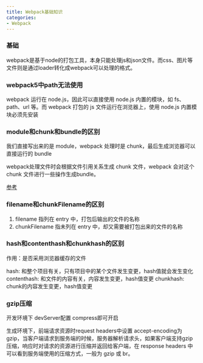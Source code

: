 ```yaml
---
title: Webpack基础知识
categories: 
- Webpack
---
```


### 基础

webpack是基于node的打包工具，本身只能处理js和json文件。而css、图片等文件则是通过loader转化成webpack可以处理的格式。

### webpack5中path无法使用

webpack 运行在 node.js，因此可以直接使用 node.js 内置的模块，如 fs、path、url 等。而 webpack 打包的 js 文件运行在浏览器上，使用 node.js 内置模块必须先安装

### module和chunk和bundle的区别

我们直接写出来的是 module，webpack 处理时是 chunk，最后生成浏览器可以直接运行的 bundle

webpack处理文件时会根据文件引用关系生成 chunk 文件，webpack 会对这个 chunk 文件进行一些操作生成bundle。

[参考](https://www.cnblogs.com/skychx/p/webpack-module-chunk-bundle.html)

### filename和chunkFilename的区别

1. filename 指列在 entry 中，打包后输出的文件的名称
2. chunkFilename 指未列在 entry 中，却又需要被打包出来的文件的名称

### hash和contenthash和chunkhash的区别

作用：是否采用浏览器缓存的文件

hash: 和整个项目有关，只有项目中的某个文件发生变更，hash值就会发生变化
contenthash: 和文件的内容有关，内容发生变更，hash值变更
chunkhash: chunk的内容发生变更，hash值变更

### gzip压缩

开发环境下 devServer配置 compress即可开启

生成环境下，前端请求资源时request headers中设置 accept-encoding为gzip，当客户端请求到服务端的时候，服务器解析请求头，如果客户端支持gzip压缩，响应时对请求的资源进行压缩并返回给客户端，在 response headers 中可以看到服务端使用的压缩方式，一般为 gzip 或 br。